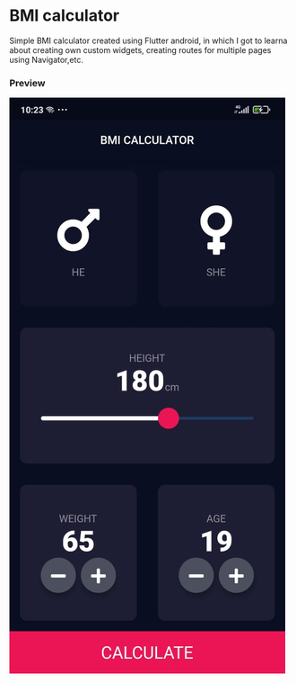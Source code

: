 # BMI calculator

Simple BMI calculator created using Flutter android, in which I got to learna about creating own custom widgets, creating routes for multiple pages using Navigator,etc.

### Preview

![preview](https://github.com/lala-lala-lori/BMICALC/blob/master/preview.jpeg)

